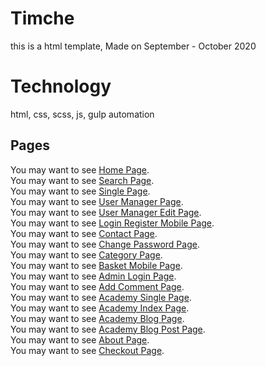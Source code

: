 # Timche
this is a html template, Made on September - October 2020

# Technology
html, css, scss, js, gulp automation

## Pages
You may want to see [Home Page](https://shayan-ghzl.github.io/timche.html).<br />
You may want to see [Search Page](https://shayan-ghzl.github.io/timche/search.html).<br />
You may want to see [Single Page](https://shayan-ghzl.github.io/timche/single.html).<br />
You may want to see [User Manager Page](https://shayan-ghzl.github.io/timche/user-manager.html).<br />
You may want to see [User Manager Edit Page](https://shayan-ghzl.github.io/timche/user-manager-edit.html).<br />
You may want to see [Login Register Mobile Page](https://shayan-ghzl.github.io/timche/login-register-mobile-page.html).<br />
You may want to see [Contact Page](https://shayan-ghzl.github.io/timche/contact-us.html).<br />
You may want to see [Change Password Page](https://shayan-ghzl.github.io/timche/change-password.html).<br />
You may want to see [Category Page](https://shayan-ghzl.github.io/timche/category.html).<br />
You may want to see [Basket Mobile Page](https://shayan-ghzl.github.io/timche/basket-mobile-page.html).<br />
You may want to see [Admin Login Page](https://shayan-ghzl.github.io/timche/admin-login.html).<br />
You may want to see [Add Comment Page](https://shayan-ghzl.github.io/timche/add-comment.html).<br />
You may want to see [Academy Single Page](https://shayan-ghzl.github.io/timche/academy-single.html).<br />
You may want to see [Academy Index Page](https://shayan-ghzl.github.io/timche/academy-index.html).<br />
You may want to see [Academy Blog Page](https://shayan-ghzl.github.io/timche/academy-blog.html).<br />
You may want to see [Academy Blog Post Page](https://shayan-ghzl.github.io/timche/academy-blog-post.html).<br />
You may want to see [About Page](https://shayan-ghzl.github.io/timche/about-us.html).<br />
You may want to see [Checkout Page](https://shayan-ghzl.github.io/timche/checkout.html).<br />